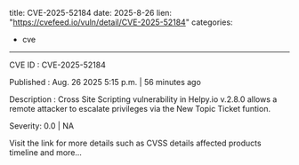  
title: CVE-2025-52184
date: 2025-8-26
lien: "https://cvefeed.io/vuln/detail/CVE-2025-52184"
categories:
  - cve
---

CVE ID : CVE-2025-52184

Published :  Aug. 26
2025
5:15 p.m. | 56 minutes ago

Description : Cross Site Scripting vulnerability in Helpy.io v.2.8.0 allows a remote attacker to escalate privileges via the New Topic Ticket funtion.

Severity: 0.0 | NA

Visit the link for more details
such as CVSS details
affected products
timeline
and more...
